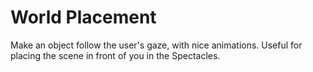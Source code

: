 # World Placement
Make an object follow the user's gaze, with nice animations. Useful for placing the scene in front of you in the Spectacles.